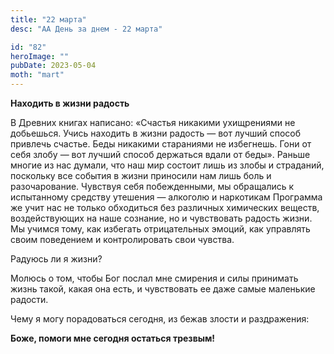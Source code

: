 ```yaml
---
title: "22 марта"
desc: "АА День за днем - 22 марта"

id: "82"
heroImage: ""
pubDate: 2023-05-04
moth: "mart"
---
```


**Находить в жизни радость**

В Древних книгах написано: «Счастья никакими ухищрениями не добьешься. Учись
находить в жизни радость — вот лучший способ привлечь счастье. Беды никакими
стараниями не избегнешь. Гони от себя злобу — вот лучший способ держаться
вдали от беды». Раньше многие из нас думали, что наш мир состоит лишь из злобы
и страданий, поскольку все события в жизни приносили нам лишь боль и
разочарование. Чувствуя себя побежденными, мы обращались к испытанному
средству утешения — алкоголю и наркотикам Программа же учит нас не только
обходиться без различных химических веществ, воздействующих на наше сознание,
но и чувствовать радость жизни. Мы учимся тому, как избегать отрицательных
эмоций, как управлять своим поведением и контролировать свои чувства.

Радуюсь ли я жизни?

Молюсь о том, чтобы Бог послал мне смирения и силы принимать жизнь такой,
какая она есть, и чувствовать ее даже самые маленькие радости.

Чему я могу порадоваться сегодня, из бежав злости и раздражения:

**Боже, помоги мне сегодня остаться трезвым!**
